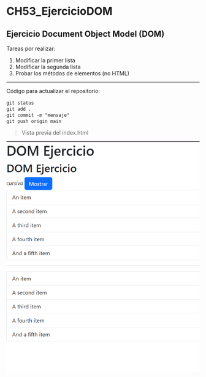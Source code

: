 # CH53_EjercicioDOM
## Ejercicio Document Object Model (DOM)

Tareas por realizar:

1. Modificar la primer lista
2. Modificar la segunda lista
3. Probar los métodos de elementos (no HTML)

---

Código para actualizar el repositorio:

```
git status
git add .
git commit -m "mensaje"
git push origin main
```
> Vista previa del index.html

![Index](https://raw.githubusercontent.com/Gabriela-Ordonez/CH53_EjercicioDOM/refs/heads/main/images/index.png)
